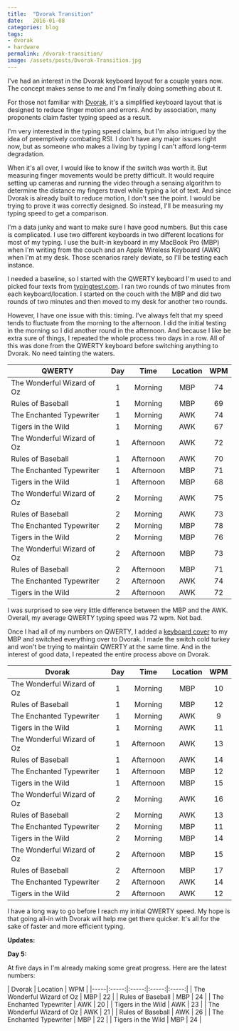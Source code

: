 ```yaml
---
title:  "Dvorak Transition"
date:   2016-01-08
categories: blog
tags:
- dvorak
- hardware
permalink: /dvorak-transition/
image: /assets/posts/Dvorak-Transition.jpg
---
```


I've had an interest in the Dvorak keyboard layout for a couple years now. The concept makes sense to me and I'm finally doing something about it.
<!--more-->

For those not familiar with [Dvorak](https://en.wikipedia.org/wiki/Dvorak_Simplified_Keyboard), it's a simplified keyboard layout that is designed to reduce finger motion and errors. And by association, many proponents claim faster typing speed as a result.

I'm very interested in the typing speed claims, but I'm also intrigued by the idea of preemptively combating RSI. I don't have any major issues right now, but as someone who makes a living by typing I can't afford long-term degradation.

When it's all over, I would like to know if the switch was worth it. But measuring finger movements would be pretty difficult. It would require setting up cameras and running the video through a sensing algorithm to determine the distance my fingers travel while typing a lot of text. And since Dvorak is already built to reduce motion, I don't see the point. I would be trying to prove it was correctly designed. So instead, I'll be measuring my typing speed to get a comparison.

I'm a data junky and want to make sure I have good numbers. But this case is complicated. I use two different keyboards in two different locations for most of my typing. I use the built-in keyboard in my MacBook Pro (MBP) when I'm writing from the couch and an Apple Wireless Keyboard (AWK) when I'm at my desk. Those scenarios rarely deviate, so I'll be testing each instance.

I needed a baseline, so I started with the QWERTY keyboard I'm used to and picked four texts from [typingtest.com](http://www.typingtest.com/). I ran two rounds of two minutes from each keyboard/location. I started on the couch with the MBP and did two rounds of two minutes and then moved to my desk for another two rounds. 

However, I have one issue with this: timing. I've always felt that my speed tends to fluctuate from the morning to the afternoon. I did the initial testing in the morning so I did another round in the afternoon. And because I like be extra sure of things, I repeated the whole process two days in a row. All of this was done from the QWERTY keyboard before switching anything to Dvorak. No need tainting the waters.

| QWERTY | Day | Time | Location | WPM |
|-----|:-----:|:-----:|:-----:|:-----:|
| The Wonderful Wizard of Oz | 1 | Morning | MBP | 74 |
| Rules of Baseball | 1 | Morning | MBP | 69 |
| The Enchanted Typewriter | 1 | Morning | AWK | 74 |
| Tigers in the Wild | 1 | Morning | AWK | 67 |
| The Wonderful Wizard of Oz | 1 | Afternoon | AWK | 72 |
| Rules of Baseball | 1 | Afternoon | AWK | 70 |
| The Enchanted Typewriter | 1 | Afternoon | MBP | 71 |
| Tigers in the Wild | 1 | Afternoon | MBP | 68 |
| The Wonderful Wizard of Oz | 2 | Morning | AWK | 75 |
| Rules of Baseball | 2 | Morning | AWK | 73 |
| The Enchanted Typewriter | 2 | Morning | MBP | 78 |
| Tigers in the Wild | 2 | Morning | MBP | 76 |
| The Wonderful Wizard of Oz | 2 | Afternoon | MBP | 73 |
| Rules of Baseball | 2 | Afternoon | MBP | 71 |
| The Enchanted Typewriter | 2 | Afternoon | AWK | 74 |
| Tigers in the Wild | 2 | Afternoon | AWK | 72 |

I was surprised to see very little difference between the MBP and the AWK. Overall, my average QWERTY typing speed was 72 wpm. Not bad.

Once I had all of my numbers on QWERTY, I added a [keyboard cover](http://kbcovers.com/dvorak-keyboard-cover) to my MBP and switched everything over to Dvorak. I made the switch cold turkey and won't be trying to maintain QWERTY at the same time. And in the interest of good data, I repeated the entire process above on Dvorak.

| Dvorak | Day | Time | Location | WPM |
|-----|:-----:|:-----:|:-----:|:-----:|
| The Wonderful Wizard of Oz | 1 | Morning | MBP | 10 |
| Rules of Baseball | 1 | Morning | MBP | 12 |
| The Enchanted Typewriter | 1 | Morning | AWK | 9 |
| Tigers in the Wild | 1 | Morning | AWK | 11 |
| The Wonderful Wizard of Oz | 1 | Afternoon | AWK | 13 |
| Rules of Baseball | 1 | Afternoon | AWK | 14 |
| The Enchanted Typewriter | 1 | Afternoon | MBP | 12 |
| Tigers in the Wild | 1 | Afternoon | MBP | 15 |
| The Wonderful Wizard of Oz | 2 | Morning | AWK | 16 |
| Rules of Baseball | 2 | Morning | AWK | 13 |
| The Enchanted Typewriter | 2 | Morning | MBP | 11 |
| Tigers in the Wild | 2 | Morning | MBP | 14 |
| The Wonderful Wizard of Oz | 2 | Afternoon | MBP | 15 |
| Rules of Baseball | 2 | Afternoon | MBP | 17 |
| The Enchanted Typewriter | 2 | Afternoon | AWK | 14 |
| Tigers in the Wild | 2 | Afternoon | AWK | 12 |

I have a long way to go before I reach my initial QWERTY speed. My hope is that going all-in with Dvorak will help me get there quicker. It's all for the sake of faster and more efficient typing.

**Updates:**

**Day 5:** 

At five days in I'm already making some great progress. Here are the latest numbers:

| Dvorak | Location | WPM |
|-----|:-----:|:-----:|:-----:|:-----:|
| The Wonderful Wizard of Oz | MBP | 22 |
| Rules of Baseball | MBP | 24 |
| The Enchanted Typewriter | AWK | 20 |
| Tigers in the Wild | AWK | 23 |
| The Wonderful Wizard of Oz | AWK | 21 |
| Rules of Baseball | AWK | 26 |
| The Enchanted Typewriter | MBP | 22 |
| Tigers in the Wild | MBP | 24 |

<script src="/assets/js/jquery-tablesorter.js"></script>
<script>
$("table").tablesorter();
</script>
